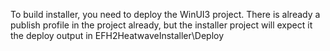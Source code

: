 To build installer, you need to deploy the WinUI3 project. There is already a publish profile in the project already, but the installer project will expect it the deploy output in EFH2HeatwaveInstaller\Deploy